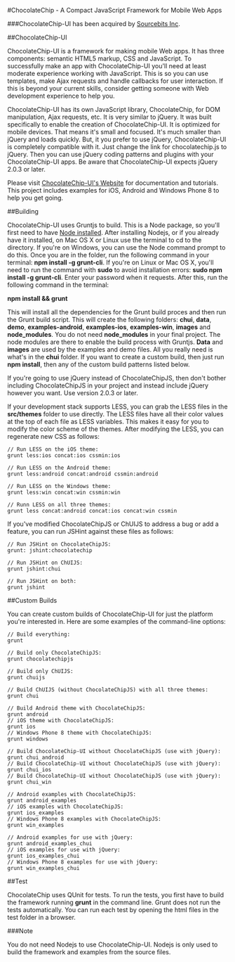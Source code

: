 #ChocolateChip - A Compact JavaScript Framework for Mobile Web Apps

###ChocolateChip-UI has been acquired by [Sourcebits Inc](http://www.sourcebits.com).

##ChocolateChip-UI

ChocolateChip-UI is a framework for making mobile Web apps. It has three components: semantic HTML5 markup, CSS and JavaScript. To successfully make an app with ChocolateChip-UI you'll need at least moderate experience working with JavaScript. This is so you can use templates, make Ajax requests and handle callbacks for user interaction. If this is beyond your current skills, consider getting someone with Web development experience to help you.

ChocolateChip-UI has its own JavaScript library, ChocolateChip, for DOM manipulation, Ajax requests, etc. It is very similar to jQuery. It was built specifically to enable the creation of ChocolateChip-UI. It is optimized for mobile devices. That means it's small and focused. It's much smaller than jQuery and loads quickly. But, it you prefer to use jQuery, ChocolateChip-UI is completely compatible with it. Just change the link for chocolatechip.js to jQuery. Then you can use jQuery coding patterns and plugins with your ChocolateChip-UI apps. Be aware that ChocolateChip-UI expects jQuery 2.0.3 or later.

Please visit [ChocolateChip-UI's Website](http://chocolatechip-ui.com) for documentation and tutorials. This project includes examples for iOS, Android and Windows Phone 8 to help you get going.

##Building 

ChocolateChip-UI uses Gruntjs to build. This is a Node package, so you'll first need to have [Node installed](http://http://nodejs.org). After installing Nodejs, or if you already have it installed, on Mac OS X or Linux use the terminal to cd to the directory. If you're on Windows, you can use the Node command prompt to do this. Once you are in the folder, run the following command in your terminal: **npm install -g grunt-cli**. If you're on Linux or Mac OS X, you'll need to run the command with **sudo** to avoid installation errors: **sudo npm install -g grunt-cli**. Enter your password when it requests. After this, run the following command in the terminal: 

**npm install && grunt** 

This will install all the dependencies for the Grunt build proces and then run the Grunt build script. This will create the following folders: **chui**, **data**, **demo**, **examples-android**, **examples-ios**, **examples-win**, **images** and **node\_modules**. You do not need **node\_modules** in your final project. The node modules are there to enable the build process with Gruntjs. **Data** and **images** are used by the examples and demo files. All you really need is what's in the **chui** folder. If you want to create a custom build, then just run **npm install**, then any of the custom build patterns listed below.

If you're going to use jQuery instead of ChocolateChipJS, then don't bother including ChocolateChipJS in your project and instead include jQuery however you want. Use version 2.0.3 or later.

If your development stack supports LESS, you can grab the LESS files in the **src/themes** folder to use directly. The LESS files have all their color values at the top of each file as LESS variables. This makes it easy for you to modify the color scheme of the themes. After modifying the LESS, you can regenerate new CSS as follows:


    // Run LESS on the iOS theme:
    grunt less:ios concat:ios cssmin:ios

    // Run LESS on the Android theme:
    grunt less:android concat:android cssmin:android

    // Run LESS on the Windows theme:
    grunt less:win concat:win cssmin:win

    // Runn LESS on all three themes:
    grunt less concat:android concat:ios concat:win cssmin


If you've modified ChocolateChipJS or ChUIJS to address a bug or add a feature, you can run JSHint against these files as follows:

    // Run JSHint on ChocolateChipJS:
    grunt: jshint:chocolatechip

    // Run JSHint on ChUIJS:
    grunt jshint:chui

    // Run JSHint on both:
    grunt jshint
    
##Custom Builds

You can create custom builds of ChocolateChip-UI for just the platform you're interested in. Here are some examples of the command-line options:

    // Build everything:
    grunt

    // Build only ChocolateChipJS:
    grunt chocolatechipjs 

    // Build only ChUIJS:
    grunt chuijs 

    // Build ChUIJS (without ChocolateChipJS) with all three themes:
    grunt chui

    // Build Android theme with ChocolateChipJS:
    grunt android 
    // iOS theme with ChocolateChipJS:
    grunt ios 
    // Windows Phone 8 theme with ChocolateChipJS:
    grunt windows 

    // Build ChocolateChip-UI without ChocolateChipJS (use with jQuery):
    grunt chui_android 
    // Build ChocolateChip-UI without ChocolateChipJS (use with jQuery):
    grunt chui_ios 
    // Build ChocolateChip-UI without ChocolateChipJS (use with jQuery):
    grunt chui_win 

    // Android examples with ChocolateChipJS:
    grunt android_examples 
    // iOS examples with ChocolateChipJS:
    grunt ios_examples 
    // Windows Phone 8 examples with ChocolateChipJS:
    grunt win_examples 

    // Android examples for use with jQuery:
    grunt android_examples_chui 
    // iOS examples for use with jQuery:
    grunt ios_examples_chui 
    // Windows Phone 8 examples for use with jQuery:
    grunt win_examples_chui 

##Test

ChocolateChip uses QUnit for tests. To run the tests, you first have to build the framework running **grunt** in the command line. Grunt does not run the tests automatically. You can run each test by opening the html files in the test folder in a browser.

###Note

You do not need Nodejs to use ChocolateChip-UI. Nodejs is only used to build the framework and examples from the source files.